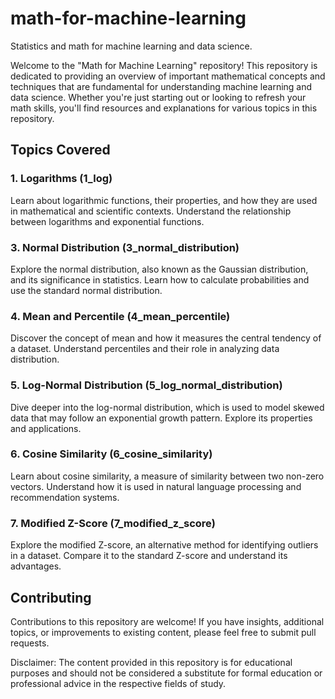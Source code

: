 # math-for-machine-learning
Statistics and math for machine learning and data science.

Welcome to the "Math for Machine Learning" repository! This repository is dedicated to providing an overview of important mathematical concepts and techniques that are fundamental for understanding machine learning and data science. Whether you're just starting out or looking to refresh your math skills, you'll find resources and explanations for various topics in this repository.

## Topics Covered

### 1. Logarithms (1_log)

Learn about logarithmic functions, their properties, and how they are used in mathematical and scientific contexts. Understand the relationship between logarithms and exponential functions.

### 3. Normal Distribution (3_normal_distribution)

Explore the normal distribution, also known as the Gaussian distribution, and its significance in statistics. Learn how to calculate probabilities and use the standard normal distribution.

### 4. Mean and Percentile (4_mean_percentile)

Discover the concept of mean and how it measures the central tendency of a dataset. Understand percentiles and their role in analyzing data distribution.

### 5. Log-Normal Distribution (5_log_normal_distribution)

Dive deeper into the log-normal distribution, which is used to model skewed data that may follow an exponential growth pattern. Explore its properties and applications.

### 6. Cosine Similarity (6_cosine_similarity)

Learn about cosine similarity, a measure of similarity between two non-zero vectors. Understand how it is used in natural language processing and recommendation systems.

### 7. Modified Z-Score (7_modified_z_score)

Explore the modified Z-score, an alternative method for identifying outliers in a dataset. Compare it to the standard Z-score and understand its advantages.

## Contributing

Contributions to this repository are welcome! If you have insights, additional topics, or improvements to existing content, please feel free to submit pull requests.


Disclaimer: The content provided in this repository is for educational purposes and should not be considered a substitute for formal education or professional advice in the respective fields of study.

